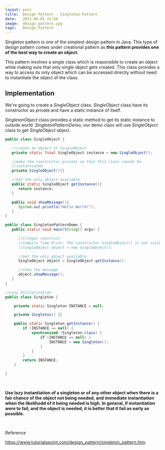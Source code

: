 ```yaml
---
layout: post 
title:  Design Pattern - Singleton Pattern
date:   2021-06-01 22:56
image:  design_pattern.jpg
tags:   Design_Pattern
---
```


Singleton pattern is one of the simplest design pattern in Java. This type of design pattern comes under creational pattern as **this pattern provides one of the best way to create an object**.

This pattern involves a single class which is responsible to create an object while making sure that only single object gets created. This class provides a way to access its only object which can be accessed directly without need to instantiate the object of the class.

## Implementation

We're going to create a *SingleObject* class. *SingleObject* class have its constructor as private and have a static instance of itself.

*SingletonObject* class provides a static method to get its static instance to outside world. *SingletonPatternDemo*, our demo class will use *SingleObject* class to get *SingleObject* object.

```java
public class SingleObject {

   //create an object of SingleObject
   private static final SingleObject instance = new SingleObject();

   //make the constructor private so that this class cannot be
   //instantiated
   private SingleObject(){}

   //Get the only object available
   public static SingleObject getInstance(){
      return instance;
   }

   public void showMessage(){
      System.out.println("Hello World!");
   }
}

public class SingletonPatternDemo {
   public static void main(String[] args) {

      //illegal construct
      //Compile Time Error: The constructor SingleObject() is not visible
      //SingleObject object = new SingleObject();

      //Get the only object available
      SingleObject object = SingleObject.getInstance();

      //show the message
      object.showMessage();
   }
}

//Lazy Initialization
public class Singleton {

    private static Singleton INSTANCE = null;

    private Singleton() {}

    public static Singleton getInstance() {
        if (INSTANCE == null) {
            synchronized (Singleton.class) {
                if (INSTANCE == null) {
                    INSTANCE = new Singleton();
                }
            }
        }
        return INSTANCE;
    }

}
```

<!-- Line breaks -->
<br />

**Use lazy instantiation of a singleton or of any other object when there is a fair chance of the object not being needed, and immediate instantiation when the likelihodd of it being needed is high. In general, if instantiation were to fail, and the object is needed, it is better that it fail as early as possible**.

<!-- Line breaks -->
<br />

Reference

<https://www.tutorialspoint.com/design_pattern/singleton_pattern.htm>